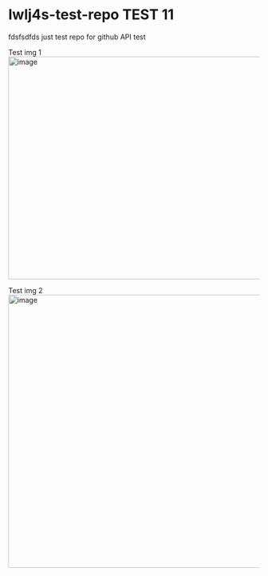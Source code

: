 # Iwlj4s-test-repo TEST 11
fdsfsdfds
just test repo for github API test

Test img 1
<img width="1153" height="446" alt="image" src="https://github.com/user-attachments/assets/a5672d97-97c6-47db-a0e6-c6f198de893f" />


Test img 2
<img width="1266" height="547" alt="image" src="https://github.com/user-attachments/assets/cd5df398-a096-4824-b85f-bf57749629ab" />
